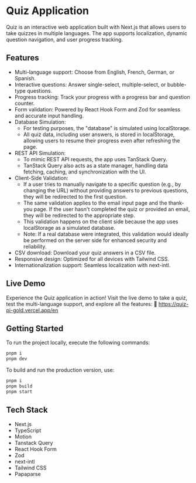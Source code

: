 # Quiz Application

Quiz is an interactive web application built with Next.js that allows users to take quizzes in multiple languages. The app supports localization, dynamic question navigation, and user progress tracking.

## Features

- Multi-language support: Choose from English, French, German, or Spanish.
- Interactive questions: Answer single-select, multiple-select, or bubble-type questions.
- Progress tracking: Track your progress with a progress bar and question counter.
- Form validation: Powered by React Hook Form and Zod for seamless and accurate input handling.
- Database Simulation:
  - For testing purposes, the "database" is simulated using localStorage.
  - All quiz data, including user answers, is stored in localStorage, allowing users to resume their progress even after refreshing the page.
- REST API Simulation:
  - To mimic REST API requests, the app uses TanStack Query.
  - TanStack Query also acts as a state manager, handling data fetching, caching, and synchronization with the UI.
- Client-Side Validation:
  - If a user tries to manually navigate to a specific question (e.g., by changing the URL) without providing answers to previous questions, they will be redirected to the first question.
  - The same validation applies to the email input page and the thank-you page. If the user hasn't completed the quiz or provided an email, they will be redirected to the appropriate step.
  - This validation happens on the client side because the app uses localStorage as a simulated database.
  - Note: If a real database were integrated, this validation would ideally be performed on the server side for enhanced security and reliability.
- CSV download: Download your quiz answers in a CSV file.
- Responsive design: Optimized for all devices with Tailwind CSS.
- Internationalization support: Seamless localization with next-intl.

## Live Demo

Experience the Quiz application in action! Visit the live demo to take a quiz, test the multi-language support, and explore all the features:
🔗 https://quiz-pi-gold.vercel.app/en

## Getting Started

To run the project locally, execute the following commands:

```bash
pnpm i
pnpm dev
```

To build and run the production version, use:

```bash
pnpm i
pnpm build
pnpm start
```

## Tech Stack

- Next.js
- TypeScript
- Motion
- Tanstack Query
- React Hook Form
- Zod
- next-intl
- Tailwind CSS
- Papaparse
